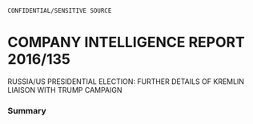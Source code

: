 ```
CONFIDENTIAL/SENSITIVE SOURCE
```

# COMPANY INTELLIGENCE REPORT 2016/135

RUSSIA/US PRESIDENTIAL ELECTION: FURTHER DETAILS OF KREMLIN LIAISON WITH TRUMP CAMPAIGN

### Summary



